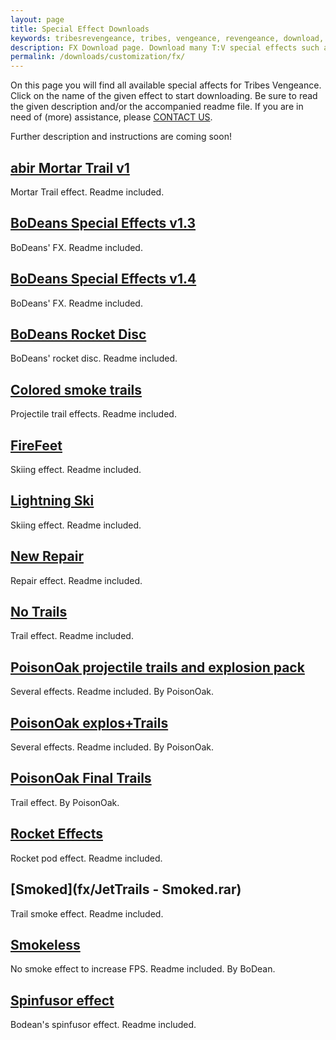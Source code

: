 ```yaml
---
layout: page
title: Special Effect Downloads
keywords: tribesrevengeance, tribes, vengeance, revengeance, download, special, effect, fx, trail, explosion, smoke
description: FX Download page. Download many T:V special effects such as trails, explosions and much more!
permalink: /downloads/customization/fx/
---
```


On this page you will find all available special affects for Tribes Vengeance. Click on the name of the given effect to start downloading. Be sure to read the given description and/or the accompanied readme file. If you are in need of (more) assistance, please [CONTACT US](/contact).

Further description and instructions are coming soon!

  
  

## [abir Mortar Trail v1](fx/abirMortarTrailv1.zip)

Mortar Trail effect. Readme included.

  
  

## [BoDeans Special Effects v1.3](fx/BoDeansFX_v1.3.zip)

BoDeans' FX. Readme included.

  
  

## [BoDeans Special Effects v1.4](fx/BoDeansFX_v1.4.zip)

BoDeans' FX. Readme included.

  
  

## [BoDeans Rocket Disc](fx/BoDeansRocketDisc.rar)

BoDeans' rocket disc. Readme included.

  
  

## [Colored smoke trails](fx/coloredSmokeTrails.rar)

Projectile trail effects. Readme included.

  
  

## [FireFeet](fx/FireFeet.rar)

Skiing effect. Readme included.

  
  

## [Lightning Ski](fx/LightningSki.rar)

Skiing effect. Readme included.

  
  

## [New Repair](fx/NewRepair.zip)

Repair effect. Readme included.

  
  

## [No Trails](fx/noTrails.rar)

Trail effect. Readme included.

  
  

## [PoisonOak projectile trails and explosion pack](fx/p.os_FINAL_Trails.zip)

Several effects. Readme included. By PoisonOak.

  
  

## [PoisonOak explos+Trails](fx/PoisonOaks_Fiery_ExplosTrs.zip)

Several effects. Readme included. By PoisonOak.

  
  

## [PoisonOak Final Trails](fx/p.os_FINAL_Trails.zip)

Trail effect. By PoisonOak.

  
  

## [Rocket Effects](fx/RocketFX.zip)

Rocket pod effect. Readme included.

  
  

## [Smoked](fx/JetTrails - Smoked.rar)

Trail smoke effect. Readme included.

  
  

## [Smokeless](fx/smokeless.zip)

No smoke effect to increase FPS. Readme included. By BoDean.

  
  

## [Spinfusor effect](fx/TV_Spinfusor_FX.zip)

Bodean's spinfusor effect. Readme included.
